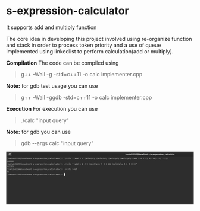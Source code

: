 # s-expression-calculator

It supports add and multiply function 

The core idea in developing this project involved using re-organize function and stack in order to process token priority and a use of queue implemented using linkedlist to perform calculation(add or multiply).

**Compilation**
The code can be compiled using 
> g++ -Wall -g -std=c++11 -o calc implementer.cpp

**Note:** for gdb test usage you can use 
> g++ -Wall -ggdb -std=c++11 -o calc implementer.cpp

**Execution**
For execution you can use 
> ./calc "input query"

**Note:** for gdb you can use 
> gdb --args calc "input query"

<img src="https://github.com/tamizh3110/s-expression-calculator/blob/master/output_screenshot.png"></img>
